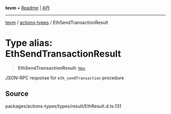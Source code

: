 **tevm** • [Readme](../../README.md) \| [API](../../modules.md)

***

[tevm](../../README.md) / [actions-types](../README.md) / EthSendTransactionResult

# Type alias: EthSendTransactionResult

> **EthSendTransactionResult**: [`Hex`](Hex.md)

JSON-RPC response for `eth_sendTransaction` procedure

## Source

packages/actions-types/types/result/EthResult.d.ts:131
